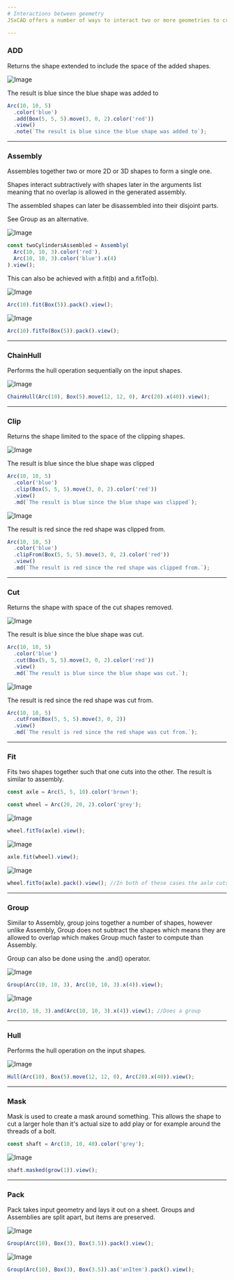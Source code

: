 ```yaml
---
# Interactions between geometry
JSxCAD offers a number of ways to interact two or more geometries to create new geometry. Most of these operations will work on both 2D and 3D geometry.

---
```

### ADD
Returns the shape extended to include the space of the added shapes.

![Image](interactions_between_geometry.md.$3.png)

The result is blue since the blue shape was added to

```JavaScript
Arc(10, 10, 5)
  .color('blue')
  .add(Box(5, 5, 5).move(3, 0, 2).color('red'))
  .view()
  .note(`The result is blue since the blue shape was added to`);
```

---
### Assembly
Assembles together two or more 2D or 3D shapes to form a single one.

Shapes interact subtractively with shapes later in the arguments list meaning that no overlap is allowed in the generated assembly.

The assembled shapes can later be disassembled into their disjoint parts.

See Group as an alternative.

![Image](interactions_between_geometry.md.twoCylindersAssembled.png)

```JavaScript
const twoCylindersAssembled = Assembly(
  Arc(10, 10, 3).color('red'),
  Arc(10, 10, 3).color('blue').x(4)
).view();
```

This can also be achieved with a.fit(b) and a.fitTo(b).

![Image](interactions_between_geometry.md.$6.png)

```JavaScript
Arc(10).fit(Box(5)).pack().view();
```

![Image](interactions_between_geometry.md.$7.png)

```JavaScript
Arc(10).fitTo(Box(5)).pack().view();
```

---
### ChainHull
Performs the hull operation sequentially on the input shapes.

![Image](interactions_between_geometry.md.$9.png)

```JavaScript
ChainHull(Arc(10), Box(5).move(12, 12, 0), Arc(20).x(40)).view();
```

---
### Clip
Returns the shape limited to the space of the clipping shapes.

![Image](interactions_between_geometry.md.$11.png)

The result is blue since the blue shape was clipped

```JavaScript
Arc(10, 10, 5)
  .color('blue')
  .clip(Box(5, 5, 5).move(3, 0, 2).color('red'))
  .view()
  .md(`The result is blue since the blue shape was clipped`);
```

![Image](interactions_between_geometry.md.$12.png)

The result is red since the red shape was clipped from.

```JavaScript
Arc(10, 10, 5)
  .color('blue')
  .clipFrom(Box(5, 5, 5).move(3, 0, 2).color('red'))
  .view()
  .md(`The result is red since the red shape was clipped from.`);
```

---
### Cut
Returns the shape with space of the cut shapes removed.

![Image](interactions_between_geometry.md.$14.png)

The result is blue since the blue shape was cut.

```JavaScript
Arc(10, 10, 5)
  .color('blue')
  .cut(Box(5, 5, 5).move(3, 0, 2).color('red'))
  .view()
  .md(`The result is blue since the blue shape was cut.`);
```

![Image](interactions_between_geometry.md.$15.png)

The result is red since the red shape was cut from.

```JavaScript
Arc(10, 10, 5)
  .cutFrom(Box(5, 5, 5).move(3, 0, 2))
  .view()
  .md(`The result is red since the red shape was cut from.`);
```

---
### Fit
Fits two shapes together such that one cuts into the other. The result is similar to assembly.

```JavaScript
const axle = Arc(5, 5, 10).color('brown');
```

```JavaScript
const wheel = Arc(20, 20, 2).color('grey');
```

![Image](interactions_between_geometry.md.$17.png)

```JavaScript
wheel.fitTo(axle).view();
```

![Image](interactions_between_geometry.md.$18.png)

```JavaScript
axle.fit(wheel).view();
```

![Image](interactions_between_geometry.md.$19.png)

```JavaScript
wheel.fitTo(axle).pack().view(); //In both of these cases the axle cuts the wheel.
```

---
### Group
Similar to Assembly, group joins together a number of shapes, however unlike Assembly, Group does not subtract the shapes which means they are allowed to overlap which makes Group much faster to compute than Assembly.

Group can also be done using the .and() operator.

![Image](interactions_between_geometry.md.$21.png)

```JavaScript
Group(Arc(10, 10, 3), Arc(10, 10, 3).x(4)).view();
```

![Image](interactions_between_geometry.md.$22.png)

```JavaScript
Arc(10, 10, 3).and(Arc(10, 10, 3).x(4)).view(); //Does a group
```

---
### Hull
Performs the hull operation on the input shapes.

![Image](interactions_between_geometry.md.$24.png)

```JavaScript
Hull(Arc(10), Box(5).move(12, 12, 0), Arc(20).x(40)).view();
```

---
### Mask
Mask is used to create a mask around something. This allows the shape to cut a larger hole than it's actual size to add play or for example around the threads of a bolt.

```JavaScript
const shaft = Arc(10, 10, 40).color('grey');
```

![Image](interactions_between_geometry.md.$26.png)

```JavaScript
shaft.masked(grow(1)).view();
```

---
### Pack
Pack takes input geometry and lays it out on a sheet. Groups and Assemblies are split apart, but items are preserved.

![Image](interactions_between_geometry.md.$28.png)

```JavaScript
Group(Arc(10), Box(3), Box(3.5)).pack().view();
```

![Image](interactions_between_geometry.md.$29.png)

```JavaScript
Group(Arc(10), Box(3), Box(3.5)).as('anItem').pack().view();
```
